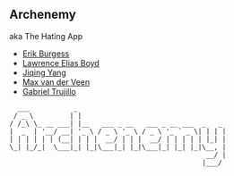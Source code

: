 ## Archenemy

aka The Hating App

- [Erik Burgess](https://github.com/Cowpriest)
- [Lawrence Elias Boyd](https://github.com/EliasBoyd)
- [Jiqing Yang](https://github.com/WERDXZ)
- [Max van der Veen](https://github.com/maxbutevil)
- [Gabriel Trujillo](https://github.com/Gabriel-T-0988)

```
  ___           _                                    
 / _ \         | |                                    
/ /_\ \_ __ ___| |__   ___ _ __   ___ _ __ ___  _   _ 
|  _  | '__/ __| '_ \ / _ \ '_ \ / _ \ '_ ` _ \| | | |
| | | | | | (__| | | |  __/ | | |  __/ | | | | | |_| |
\_| |_/_|  \___|_| |_|\___|_| |_|\___|_| |_| |_|\__, |
                                                 __/ |
                                                |___/ 
```
